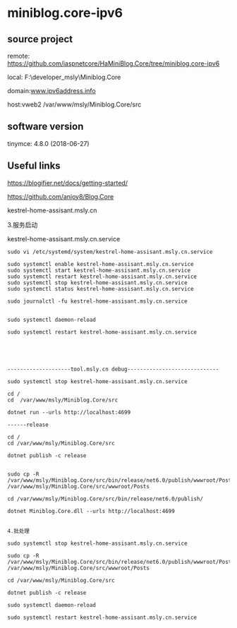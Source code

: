 # miniblog.core-ipv6


## source project

remote: https://github.com/iaspnetcore/HaMiniBlog.Core/tree/miniblog.core-ipv6

local:  F:\developer_msly\Miniblog.Core

domain:www.ipv6address.info

host:vweb2 /var/www/msly/Miniblog.Core/src

## software version

tinymce: 4.8.0 (2018-06-27)


## Useful links

https://blogifier.net/docs/getting-started/

https://github.com/anjoy8/Blog.Core

kestrel-home-assisant.msly.cn

3.服务启动

kestrel-home-assisant.msly.cn.service

~~~
sudo vi /etc/systemd/system/kestrel-home-assisant.msly.cn.service

sudo systemctl enable kestrel-home-assisant.msly.cn.service
sudo systemctl start kestrel-home-assisant.msly.cn.service
sudo systemctl restart kestrel-home-assisant.msly.cn.service
sudo systemctl stop kestrel-home-assisant.msly.cn.service
sudo systemctl status kestrel-home-assisant.msly.cn.service

sudo journalctl -fu kestrel-home-assisant.msly.cn.service


sudo systemctl daemon-reload 

sudo systemctl restart kestrel-home-assisant.msly.cn.service





--------------------tool.msly.cn debug-----------------------------

sudo systemctl stop kestrel-home-assisant.msly.cn.service

cd /
cd  /var/www/msly/Miniblog.Core/src

dotnet run --urls http://localhost:4699

------release

cd /
cd /var/www/msly/Miniblog.Core/src

dotnet publish -c release


sudo cp -R /var/www/msly/Miniblog.Core/src/bin/release/net6.0/publish/wwwroot/Posts/* /var/www/msly/Miniblog.Core/src/wwwroot/Posts

cd /var/www/msly/Miniblog.Core/src/bin/release/net6.0/publish/

dotnet Miniblog.Core.dll --urls http://localhost:4699


4.批处理

sudo systemctl stop kestrel-home-assisant.msly.cn.service

sudo cp -R /var/www/msly/Miniblog.Core/src/bin/release/net6.0/publish/wwwroot/Posts/* /var/www/msly/Miniblog.Core/src/wwwroot/Posts

cd /var/www/msly/Miniblog.Core/src

dotnet publish -c release

sudo systemctl daemon-reload 

sudo systemctl restart kestrel-home-assisant.msly.cn.service

~~~